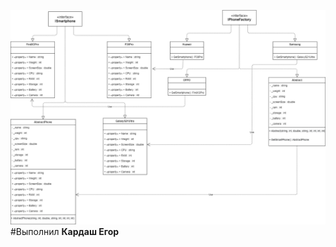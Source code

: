 ![alt text](https://github.com/Fritterus/Test_Task/blob/main/Class%20Diagram.png)
#Выполнил **Кардаш Егор**
